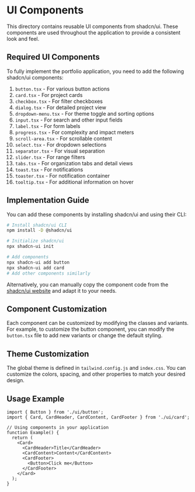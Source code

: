 # UI Components

This directory contains reusable UI components from shadcn/ui. These components are used throughout the application to provide a consistent look and feel.

## Required UI Components

To fully implement the portfolio application, you need to add the following shadcn/ui components:

1. `button.tsx` - For various button actions
2. `card.tsx` - For project cards
3. `checkbox.tsx` - For filter checkboxes
4. `dialog.tsx` - For detailed project view
5. `dropdown-menu.tsx` - For theme toggle and sorting options
6. `input.tsx` - For search and other input fields
7. `label.tsx` - For form labels
8. `progress.tsx` - For complexity and impact meters
9. `scroll-area.tsx` - For scrollable content
10. `select.tsx` - For dropdown selections
11. `separator.tsx` - For visual separation
12. `slider.tsx` - For range filters
13. `tabs.tsx` - For organization tabs and detail views
14. `toast.tsx` - For notifications
15. `toaster.tsx` - For notification container
16. `tooltip.tsx` - For additional information on hover

## Implementation Guide

You can add these components by installing shadcn/ui and using their CLI:

```bash
# Install shadcn/ui CLI
npm install -D @shadcn/ui

# Initialize shadcn/ui
npx shadcn-ui init

# Add components
npx shadcn-ui add button
npx shadcn-ui add card
# Add other components similarly
```

Alternatively, you can manually copy the component code from the [shadcn/ui website](https://ui.shadcn.com/docs/components) and adapt it to your needs.

## Component Customization

Each component can be customized by modifying the classes and variants. For example, to customize the button component, you can modify the `button.tsx` file to add new variants or change the default styling.

## Theme Customization

The global theme is defined in `tailwind.config.js` and `index.css`. You can customize the colors, spacing, and other properties to match your desired design.

## Usage Example

```tsx
import { Button } from './ui/button';
import { Card, CardHeader, CardContent, CardFooter } from './ui/card';

// Using components in your application
function Example() {
  return (
    <Card>
      <CardHeader>Title</CardHeader>
      <CardContent>Content</CardContent>
      <CardFooter>
        <Button>Click me</Button>
      </CardFooter>
    </Card>
  );
}
```
